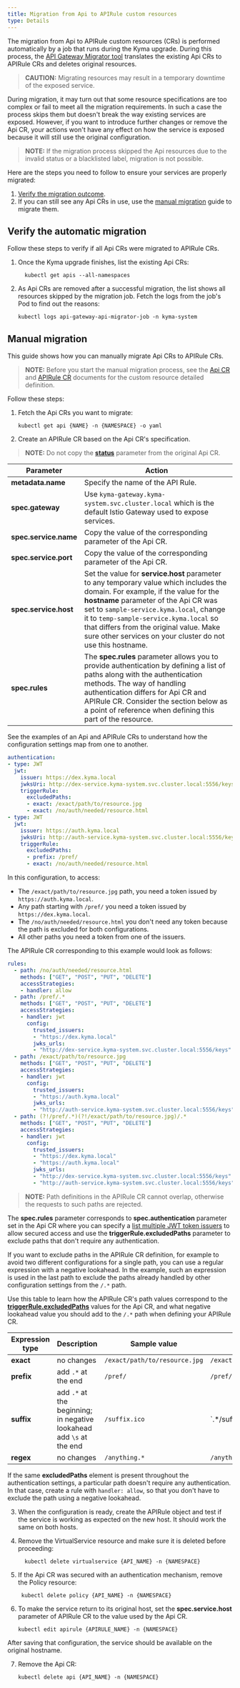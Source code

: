 ```yaml
---
title: Migration from Api to APIRule custom resources
type: Details
---
```



The migration from Api to APIRule custom resources (CRs) is performed automatically by a job that runs during the Kyma upgrade. During this process, the [API Gateway Migrator tool](https://github.com/kyma-project/kyma/blob/master/components/api-gateway-migrator/README.md#api-gateway-migrator) translates the existing Api CRs to APIRule CRs and deletes original resources.

>**CAUTION:** Migrating resources may result in a temporary downtime of the exposed service. 

During migration, it may turn out that some resource specifications are too complex or fail to meet all the migration requirements. In such a case the process skips them but doesn't break the way existing services are exposed. However, if you want to introduce further changes or remove the Api CR, your actions won't have any effect on how the service is exposed because it will still use the original configuration.  

>**NOTE:** If the migration process skipped the Api resources due to the invalid status or a blacklisted label, migration is not possible.

Here are the steps you need to follow to ensure your services are properly migrated:
1. [Verify the migration outcome](#verify-automatic-migration). 
2. If you can still see any Api CRs in use, use the [manual migration](#manual-migration) guide to migrate them.

## Verify the automatic migration

Follow these steps to verify if all Api CRs were migrated to APIRule CRs.

1. Once the Kyma upgrade finishes, list the existing Api CRs:

    ```shell script
      kubectl get apis --all-namespaces
    ```

2. As Api CRs are removed after a successful migration, the list shows all resources skipped by the migration job. Fetch the logs from the job's Pod to find out the reasons: 

    ```shell script
    kubectl logs api-gateway-api-migrator-job -n kyma-system
    ```

## Manual migration

This guide shows how you can manually migrate Api CRs to APIRule CRs.

>**NOTE:** Before you start the manual migration process, see the [Api CR](https://kyma-project.io/docs/1.11/components/api-gateway#custom-resource-api-sample-custom-resource) and [APIRule CR](/components/api-gateway-v2#custom-resource-api-rule) documents for the custom resource detailed definition.

Follow these steps:

1. Fetch the Api CRs you want to migrate:

    ```shell script
    kubectl get api {NAME} -n {NAMESPACE} -o yaml
    ```

2. Create an APIRule CR based on the Api CR's specification.

>**NOTE:** Do not copy the [**status**](/components/api-gateway-v2#custom-resource-api-rule-additional-information) parameter from the original Api CR.

| Parameter | Action  |
|-----------|---------|
| **metadata.name**| Specify the name of the API Rule.| 
| **spec.gateway**| Use `kyma-gateway.kyma-system.svc.cluster.local` which is the default Istio Gateway used to expose services.|
| **spec.service.name**| Copy the value of the corresponding parameter of the Api CR.|
| **spec.service.port**| Copy the value of the corresponding parameter of the Api CR.|
| **spec.service.host**| Set the value for **service.host** parameter to any temporary value which includes the domain. For example, if the value for the **hostname** parameter of the Api CR was set to `sample-service.kyma.local`, change it to `temp-sample-service.kyma.local` so that differs from the original value. Make sure other services on your cluster do not use this hostname. |
| **spec.rules**| The **spec.rules** parameter allows you to provide authentication by defining a list of paths along with the authentication methods. The way of handling authentication differs for Api CR and APIRule CR. Consider the section below as a point of reference when defining this part of the resource.|  

See the examples of an Api and APIRule CRs to understand how the configuration settings map from one to another.

```yaml
authentication:
- type: JWT
  jwt:
    issuer: https://dex.kyma.local
    jwksUri: http://dex-service.kyma-system.svc.cluster.local:5556/keys
    triggerRule:
      excludedPaths:
      - exact: /exact/path/to/resource.jpg
      - exact: /no/auth/needed/resource.html
- type: JWT
  jwt:
    issuer: https://auth.kyma.local
    jwksUri: http://auth-service.kyma-system.svc.cluster.local:5556/keys
    triggerRule:
      excludedPaths:
      - prefix: /pref/
      - exact: /no/auth/needed/resource.html
```
In this configuration, to access:

* The `/exact/path/to/resource.jpg` path, you need a token issued by `https://auth.kyma.local`.
* Any path starting with `/pref/` you need a token issued by `https://dex.kyma.local`.
* The `/no/auth/needed/resource.html` you don't need any token because the path is excluded for both configurations.
* All other paths you need a token from one of the issuers.

The APIRule CR corresponding to this example would look as follows:

```yaml
rules:
  - path: /no/auth/needed/resource.html
    methods: ["GET", "POST", "PUT", "DELETE"]
    accessStrategies:
    - handler: allow
  - path: /pref/.*
    methods: ["GET", "POST", "PUT", "DELETE"]
    accessStrategies:
    - handler: jwt
      config:
        trusted_issuers:
        - "https://dex.kyma.local"
        jwks_urls:
        - "http://dex-service.kyma-system.svc.cluster.local:5556/keys"
  - path: /exact/path/to/resource.jpg
    methods: ["GET", "POST", "PUT", "DELETE"]
    accessStrategies:
    - handler: jwt
      config:
        trusted_issuers:
        - "https://auth.kyma.local"
        jwks_urls:
        - "http://auth-service.kyma-system.svc.cluster.local:5556/keys"
  - path: (?!/pref/.*)(?!/exact/path/to/resource.jpg)/.*
    methods: ["GET", "POST", "PUT", "DELETE"]
    accessStrategies:
    - handler: jwt
      config:
        trusted_issuers:
        - "https://dex.kyma.local"
        - "https://auth.kyma.local"
        jwks_urls:
        - "http://dex-service.kyma-system.svc.cluster.local:5556/keys"
        - "http://auth-service.kyma-system.svc.cluster.local:5556/keys"
```
>**NOTE:** Path definitions in the APIRule CR cannot overlap, otherwise the requests to such paths are rejected. 

The **spec.rules** parameter corresponds to **spec.authentication** parameter set in the Api CR where you can specify a [list multiple JWT token issuers](https://kyma-project.io/docs/1.11/components/api-gateway/#details-security-specify-multiple-jwt-token-issuers) to allow secured access and use the **triggerRule.excludedPaths** parameter to exclude paths that don't require any authentication. 

If you want to exclude paths in the APIRule CR definition, for example to avoid two different configurations for a single path, you can use a regular expression with a negative lookahead. In the example, such an expression is used in the last path to exclude the paths already handled by other configuration settings from the `/.*` path. 

Use this table to learn how the APIRule CR's path values correspond to the [**triggerRule.excludedPaths**](https://kyma-project.io/docs/1.11/components/api-gateway/#details-security-specify-service-resource-paths-not-secured-with-jwt-authentication) values for the Api CR, and what negative lookahead value you should add to the `/.*` path when defining your APIRule CR.

| Expression type | Description | Sample value | Path value | Negative lookahead value |
|---|---|---|---|---|
|**exact**| no changes | `/exact/path/to/resource.jpg` | `/exact/path/to/resource.jpg` | `(?!/exact/path/to/resource.jpg)` |
|**prefix**| add `.*` at the end | `/pref/` | `/pref/.*` | `(?!/pref/.*)` |
|**suffix**| add `.*` at the beginning; in negative lookahead add `\s` at the end | `/suffix.ico` | `.*/suffix.ico | (?!.*/suffix.ico\s)` |
|**regex**| no changes | `/anything.*` | `/anything.*` | `(?!/anything.*)` |

If the same **excludedPaths** element is present throughout the authentication settings, a particular path doesn't require any authentication. In that case, create a rule with `handler: allow`, so that you don't have to exclude the path using a negative lookahead.
 
3. When the configuration is ready, create the APIRule object and test if the service is working as expected on the new host. It should work the same on both hosts.

4. Remove the VirtualService resource and make sure it is deleted before proceeding:

   ```shell script
     kubectl delete virtualservice {API_NAME} -n {NAMESPACE}
    ```

5. If the Api CR was secured with an authentication mechanism, remove the Policy resource:

    ```shell script
     kubectl delete policy {API_NAME} -n {NAMESPACE}
    ```

6. To make the service return to its original host, set the **spec.service.host** parameter of APIRule CR to the value used by the Api CR.

    ```shell script
    kubectl edit apirule {APIRULE_NAME} -n {NAMESPACE}
    ```

After saving that configuration, the service should be available on the original hostname.

7. Remove the Api CR:

    ```shell script
    kubectl delete api {API_NAME} -n {NAMESPACE}
    ```
